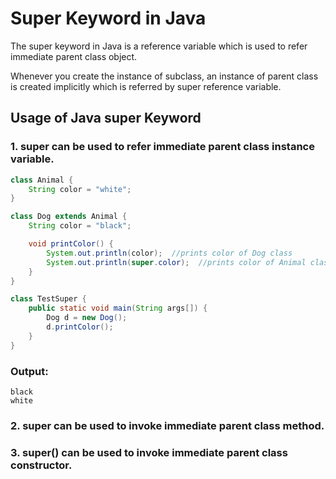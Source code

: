 # Super Keyword in Java
The super keyword in Java is a reference variable which is used to refer immediate parent class object.

Whenever you create the instance of subclass, an instance of parent class is created implicitly which is referred by super reference variable.

## Usage of Java super Keyword

### 1. super can be used to refer immediate parent class instance variable.

```java
class Animal {  
    String color = "white";  
}

class Dog extends Animal {  
    String color = "black";  

    void printColor() {  
        System.out.println(color);  //prints color of Dog class  
        System.out.println(super.color);  //prints color of Animal class  
    }  
}  

class TestSuper {  
    public static void main(String args[]) {  
        Dog d = new Dog();  
        d.printColor();  
    }
}  
```

### Output:
```
black
white
```


### 2. super can be used to invoke immediate parent class method.


### 3. super() can be used to invoke immediate parent class constructor.
